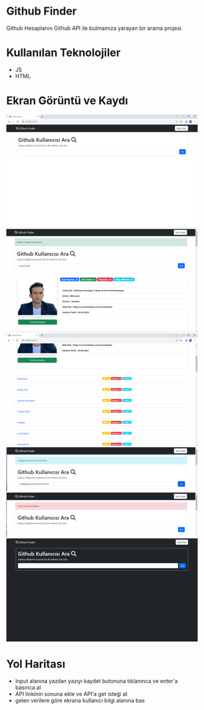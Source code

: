 # Github Finder 
Github Hesaplarını Github API ile bulmamıza yarayan bir arama projesi.

# Kullanılan Teknolojiler
- JS 
- HTML

# Ekran Görüntü ve Kaydı
![](images/githubscreen1.png)
![](images/githubscreen2.png)
![](images/githubscreen3.png)
![](images/githubscreen4.png)
![](images/githubscreen5.png)
![](images/githubscreen6.png)

# Yol Haritası

- Input alanına yazılan yazıyı kaydet butonuna tıklanınca ve enter'a basınca al
- API linkinin sonuna ekle ve API'a get isteği at
- gelen verilere göre ekrana kullanıcı bilgi alanına bas